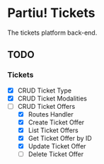 # Partiu! Tickets

The tickets platform back-end.

## TODO

### Tickets

- [x] CRUD Ticket Type
- [x] CRUD Ticket Modalities
- [ ] CRUD Ticket Offers
    - [x] Routes Handler
    - [x] Create Ticket Offer
    - [x] List Ticket Offers
    - [x] Get Ticket Offer by ID
    - [x] Update Ticket Offer
    - [ ] Delete Ticket Offer
